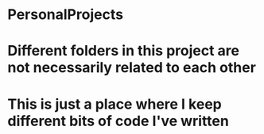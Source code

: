 # PersonalProjects
# Different folders in this project are not necessarily related to each other
# This is just a place where I keep different bits of code I've written
